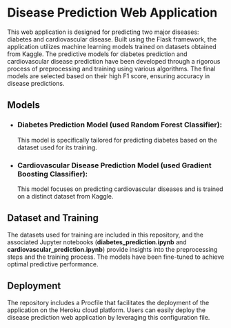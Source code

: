 # Disease Prediction Web Application #

This web application is designed for predicting two major diseases: diabetes and cardiovascular disease. Built using the Flask framework, the application utilizes machine learning models trained on datasets obtained from Kaggle. The predictive models for diabetes prediction and cardiovascular disease prediction have been developed through a rigorous process of preprocessing and training using various algorithms. The final models are selected based on their high F1 score, ensuring accuracy in disease predictions.

## Models ##
* ### Diabetes Prediction Model (used Random Forest Classifier):
  This model is specifically tailored for predicting diabetes based on the dataset used for its training.
* ### Cardiovascular Disease Prediction Model (used Gradient Boosting Classifier):
  This model focuses on predicting cardiovascular diseases and is trained on a distinct dataset from Kaggle.

## Dataset and Training ##
The datasets used for training are included in this repository, and the associated Jupyter notebooks (**diabetes_prediction.ipynb** and **cardiovascular_prediction.ipynb**) provide insights into the preprocessing steps and the training process. The models have been fine-tuned to achieve optimal predictive performance.

## Deployment ##
The repository includes a Procfile that facilitates the deployment of the application on the Heroku cloud platform. Users can easily deploy the disease prediction web application by leveraging this configuration file.
